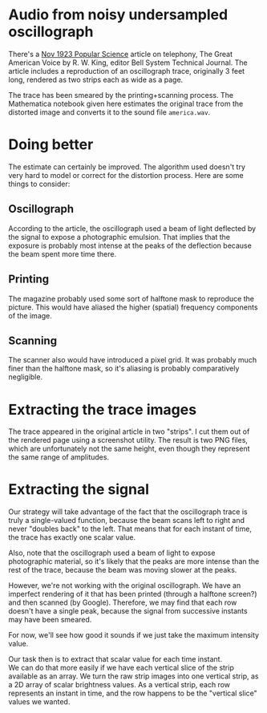# Audio from noisy undersampled oscillograph

There's a
[Nov 1923 Popular Science](https://books.google.com/books?id=WioDAAAAMBAJ&printsec=frontcover&source=gbs_ge_summary_r&cad=0#v=onepage&q&f=false)
article on telephony, The Great American Voice by R. W. King, editor
Bell System Technical Journal.  The article includes a reproduction of
an oscillograph trace, originally 3 feet long, rendered as two strips
each as wide as a page.

The trace has been smeared by the printing+scanning process.
The Mathematica notebook given here estimates the original
trace from the distorted image and converts it to the sound file
```america.wav```.

# Doing better

The estimate can certainly be improved.  The algorithm used doesn't 
try very hard to model or correct for the distortion process.
Here are some things to consider:

## Oscillograph

According to the article, the oscillograph used a beam of light deflected
by the signal to expose a photographic emulsion.  That implies that
the exposure is probably most intense at the peaks of the deflection
because the beam spent more time there.

## Printing

The magazine probably used some sort of halftone mask to reproduce
the picture.  This would have aliased the higher (spatial) frequency
components of the image.

## Scanning

The scanner also would have introduced a pixel grid.  It was probably
much finer than the halftone mask, so it's aliasing is probably
comparatively negligible.


# Extracting the trace images

The trace appeared in the original article in two "strips".  I cut them
out of the rendered page using a screenshot utility.  The result is two
PNG files, which are unfortunately not the same height, even though they
represent the same range of amplitudes.

# Extracting the signal

Our strategy will take advantage of the fact that the oscillograph trace
is truly a single-valued function, because the beam scans left to right
and never "doubles back" to the left.  That means that for each instant
of time, the trace has exactly one scalar value.

Also, note that the oscillograph used a beam of light to expose
photographic material, so it's likely that the peaks are
more intense than the rest of the trace, because the beam
was moving slower at the peaks.

However, we're not working with the original oscillograph.  We have an
imperfect rendering of it that has been printed (through a halftone
screen?) and then scanned (by Google).  Therefore, we may find that each
row doesn't have a single peak, because the signal from successive
instants may have been smeared.

For now, we'll see how good it sounds if we just take the maximum
intensity value.

Our task then is to extract that scalar value for each time instant.  
We can do that more easily if we have each vertical slice of the strip
available as an array.  We turn the raw strip images into one vertical
strip, as a 2D array of scalar brightness values.  As a vertical strip,
each row represents an instant in time, and the row happens to be the
"vertical slice" values we wanted.

